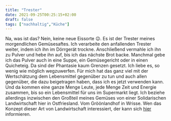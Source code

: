 ```yaml
---
title: "Trester"
date: 2021-09-25T00:25:15+02:00
draft: false
tags: ["nachhaltig","Küche"]
---
```

Na, was ist das? Nein, keine neue Eissorte 😉. Es ist der Trester meines morgendlichen Gemüsesaftes. Ich verarbeite den anfallenden Trester weiter, indem ich ihn im Dörrgerät trockne. Anschließend vermahle ich ihn zu Pulver und hebe ihn auf, bis ich das nächste Brot backe. Manchmal gebe ich das Pulver auch in eine Suppe, ein Gemüsegericht oder in einen Quicheteig. Da sind der Phantasie kaum Grenzen gesetzt. Ich liebe es, so wenig wie möglich wegzuwerfen. Für mich hat das ganz viel mit der Wertschätzung dem Lebensmittel gegenüber zu tun und auch allen gegenüber, die dazu beigetragen haben, dass ich es jetzt verwenden kann. Und da kommen eine ganze Menge Leute, jede Menge Zeit und Energie zusammen, bis so ein Lebensmittel für uns im Supermarkt liegt. Ich beziehe allerdings inzwischen den Großteil meines Gemüses von einer Solidarischen Landwirtschaft hier in Ostfriesland. Vom Gröönlandhof in Wrisse. Wen das Konzept dieser Art von Landwirtschaft interessiert, der kann sich [hier](https://www.groeoenlandhof.de/) informieren.
